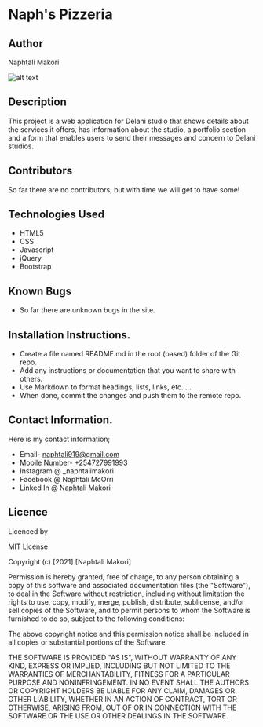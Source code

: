 # Naph's Pizzeria

## Author
Naphtali Makori

![alt text](https://scontent.fnbo2-1.fna.fbcdn.net/v/t1.6435-9/47052425_566646967118417_7131414301583081472_n.jpg?_nc_cat=105&ccb=1-3&_nc_sid=8bfeb9&_nc_eui2=AeEEBFqxyl0wDWIp9ftLq2aJivs6Xuj-Ic6K-zpe6P4hzqsiVfjalzRvKBvjMKBC9N3wsXOW7i68vPpWCEfytyMX&_nc_ohc=T6qfraxtzEAAX-0VYeH&_nc_ht=scontent.fnbo2-1.fna&oh=9ab1ef42f3d06255061472b16431abf7&oe=60D3C6F6)


## Description
This project is a web application for Delani studio that shows details about the services it offers, has information about the studio, a portfolio section and a form that enables users to send their messages and concern to Delani studios.

## Contributors
So far there are no contributors, but with time we will get to have some!

## Technologies Used
* HTML5
* CSS
* Javascript
* jQuery
* Bootstrap

## Known Bugs
* So far there are unknown bugs in the site.

## Installation Instructions.
* Create a file named README.md in the root (based) folder of the Git repo.
* Add any instructions or documentation that you want to share with others. 
* Use Markdown to format headings, lists, links, etc. ...
* When done, commit the changes and push them to the remote repo.

## Contact Information.
Here is my contact information;
* Email- naphtali919@gmail.com
* Mobile Number- +254727991993
* Instagram @ _naphtalimakori
* Facebook @ Naphtali McOrri
* Linked In @ Naphtali Makori
## Licence
Licenced by

MIT License

Copyright (c) [2021] [Naphtali Makori]

Permission is hereby granted, free of charge, to any person obtaining a copy
of this software and associated documentation files (the "Software"), to deal
in the Software without restriction, including without limitation the rights
to use, copy, modify, merge, publish, distribute, sublicense, and/or sell
copies of the Software, and to permit persons to whom the Software is
furnished to do so, subject to the following conditions:

The above copyright notice and this permission notice shall be included in all
copies or substantial portions of the Software.

THE SOFTWARE IS PROVIDED "AS IS", WITHOUT WARRANTY OF ANY KIND, EXPRESS OR
IMPLIED, INCLUDING BUT NOT LIMITED TO THE WARRANTIES OF MERCHANTABILITY,
FITNESS FOR A PARTICULAR PURPOSE AND NONINFRINGEMENT. IN NO EVENT SHALL THE
AUTHORS OR COPYRIGHT HOLDERS BE LIABLE FOR ANY CLAIM, DAMAGES OR OTHER
LIABILITY, WHETHER IN AN ACTION OF CONTRACT, TORT OR OTHERWISE, ARISING FROM,
OUT OF OR IN CONNECTION WITH THE SOFTWARE OR THE USE OR OTHER DEALINGS IN THE
SOFTWARE.
